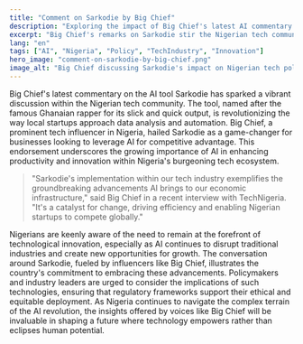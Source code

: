 ```yaml
---
title: "Comment on Sarkodie by Big Chief"
description: "Exploring the impact of Big Chief's latest AI commentary on Nigeria's tech space."
excerpt: "Big Chief's remarks on Sarkodie stir the Nigerian tech community."
lang: "en"
tags: ["AI", "Nigeria", "Policy", "TechIndustry", "Innovation"]
hero_image: "comment-on-sarkodie-by-big-chief.png"
image_alt: "Big Chief discussing Sarkodie's impact on Nigerian tech policy"
---
```


Big Chief's latest commentary on the AI tool Sarkodie has sparked a vibrant discussion within the Nigerian tech community. The tool, named after the famous Ghanaian rapper for its slick and quick output, is revolutionizing the way local startups approach data analysis and automation. Big Chief, a prominent tech influencer in Nigeria, hailed Sarkodie as a game-changer for businesses looking to leverage AI for competitive advantage. This endorsement underscores the growing importance of AI in enhancing productivity and innovation within Nigeria's burgeoning tech ecosystem.

> "Sarkodie's implementation within our tech industry exemplifies the groundbreaking advancements AI brings to our economic infrastructure," said Big Chief in a recent interview with TechNigeria. "It's a catalyst for change, driving efficiency and enabling Nigerian startups to compete globally."

Nigerians are keenly aware of the need to remain at the forefront of technological innovation, especially as AI continues to disrupt traditional industries and create new opportunities for growth. The conversation around Sarkodie, fueled by influencers like Big Chief, illustrates the country's commitment to embracing these advancements. Policymakers and industry leaders are urged to consider the implications of such technologies, ensuring that regulatory frameworks support their ethical and equitable deployment. As Nigeria continues to navigate the complex terrain of the AI revolution, the insights offered by voices like Big Chief will be invaluable in shaping a future where technology empowers rather than eclipses human potential.
